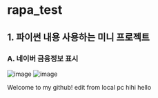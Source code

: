# rapa_test

## 1. 파이썬 내용 사용하는 미니 프로젝트
### A. 네이버 금융정보 표시
![image](https://user-images.githubusercontent.com/90584127/133011702-fb36efa7-cd78-49c8-9c22-e887709965a4.png)
![image](https://user-images.githubusercontent.com/90584127/133011840-b704d779-19b0-4d5d-b0f9-f1d79654f647.png)

Welcome to my github!
edit from local pc
hihi
hello
